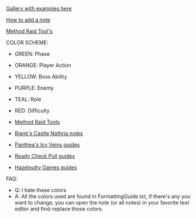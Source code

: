 [Gallery with examples here](https://imgur.com/gallery/82cnpSF)

[How to add a note](https://imgur.com/gallery/ejGGJtu)

[Method Raid Tool's](https://www.curseforge.com/wow/addons/method-raid-tools)

COLOR SCHEME:

- GREEN: Phase
- ORANGE: Player Action
- YELLOW: Boss Ability
- PURPLE: Enemy
- TEAL: Role
- RED: Difficulty

- [Method Raid Tools](https://www.curseforge.com/wow/addons/method-raid-tools)
- [Bjank's Castle Nathria notes](https://www.reddit.com/r/CompetitiveWoW/comments/k5latn/bjanks_angryassignments_ert_notes_for_each_boss/)
- [Panthea's Icy Veins guides](https://www.icy-veins.com/wow/raid-guide-eranog-vault-of-the-incarnates)
- [Ready Check Pull guides](https://www.youtube.com/watch?v=WE4QO3FX0Ug&list=PLhx6nABtx9XMVKGICrjCnGfempm98vX68)
- [Hazelnutty Games guides](https://www.youtube.com/watch?v=Y4dexVl9alU&list=PLHBcemKOV_HYQiZO1UCKUGcPoqejzoawa)

FAQ:

- Q: I hate these colors
- A: All the colors used are found in FormattingGuide.txt, if there's any you want to change, you can open the note (or all notes) in your favorite text editor and find-replace those colors.
